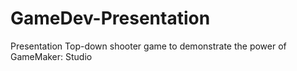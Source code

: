 # GameDev-Presentation
Presentation Top-down shooter game to demonstrate the power of GameMaker: Studio
